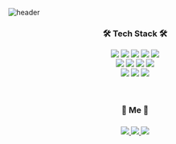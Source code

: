 ![header](https://capsule-render.vercel.app/api?type=soft&color=auto&height=80&section=header&text=🐰SubinBae🥕&fontSize=40&animation=twinkling)

<h3 align = "center">🛠 Tech Stack 🛠</h3>
<p align="center">
  <img src="https://img.shields.io/badge/Python-3766AB?style=flat-square&logo=Python&logoColor=white"/></a>
  <img src="https://img.shields.io/badge/Java-007396?style=flat-square&logo=Java&logoColor=white"/></a>
  <img src="https://img.shields.io/badge/C-A8B9CC?style=flat-square&logo=C&logoColor=white"/></a>
  <img src="https://img.shields.io/badge/JavaScript-F7DF1E?style=flat-square&logo=JavaScript&logoColor=white"/></a>
  <img src="https://img.shields.io/badge/Kotlin-0095D5?style=flat-square&logo=Kotlin&logoColor=white"/></a>
  <br/>
  <img src="https://img.shields.io/badge/CSS-1572B6?style=flat-square&logo=CSS3&logoColor=white"/></a>
  <img src="https://img.shields.io/badge/HTML5-E34F26?style=flat-square&logo=HTML5&logoColor=white"/></a>
  <img src="https://img.shields.io/badge/React-61DAFB?style=flat-square&logo=React&logoColor=white"/></a>
  <img src="https://img.shields.io/badge/Android-3DDC84?style=flat-square&logo=Android&Studio&logoColor=white"/></a>
  <br/>
  <img src="https://img.shields.io/badge/Firebase-FFCA28?style=flat-square&logo=Firebase&Studio&logoColor=white"/></a>
  <img src="https://img.shields.io/badge/Mysql-4479A1?style=flat-square&logo=Mysql&Studio&logoColor=white"/></a>
  <img src="https://img.shields.io/badge/SQLite-003B57?style=flat-square&logo=SQLite&Studio&logoColor=white"/></a>
</p>
<br/>
<h3 align = "center">💛 Me 💛<h3/>
<p align="center">
  <a href="https://velog.io/@sukong">
    <img src="https://img.shields.io/badge/Tech%20Blog-11B48A?style=flat-square&logo=Vimeo&logoColor=white&link=https://velog.io/@sukong"/>
  </a>
  <a href="https://www.instagram.com/s0_0_kong/">
    <img src="https://img.shields.io/badge/Instagram-E4405F?style=flat-square&logo=Instagram&logoColor=white&link=https://www.instagram.com/s0_0_kong/"/>
  </a>
  <a href="mailto:sbsoobin@naver.com"><img src="https://img.shields.io/badge/Gmail-d14836?style=flat-square&logo=Gmail&logoColor=white&link=sbsoobin@naver.com"/></a>
</p>
